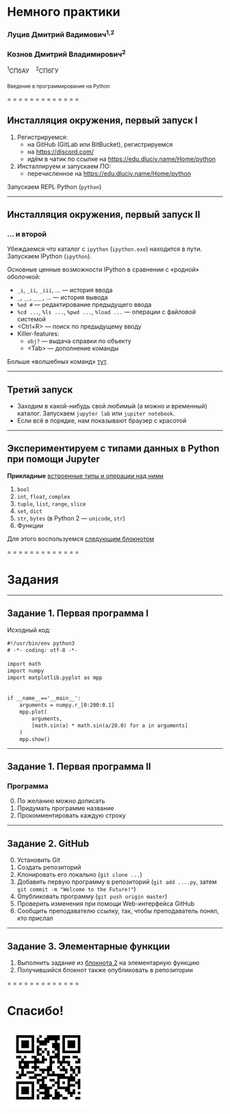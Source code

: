 <!-- -*- coding: utf-8 -*- -->

# Немного практики

### Луцив Дмитрий Вадимович<sup>1,2</sup>
### Кознов Дмитрий Владимирович<sup>2</sup>

<sup>1</sup>СПбАУ &nbsp;&nbsp; <sup>2</sup>СПбГУ


<sub>Введение в программирование на Python</sub>

<!--.slide: style="text-align:center;" -->
<!-- [PDF](?print-pdf) -->

= = = = = = = = = = = = =

## Инсталляция окружения, первый запуск I

1. Регистрируемся:
    * на GitHub (GitLab или BitBucket), регистрируемся
    * на https://discord.com/
    * идём в чатик по ссылке на https://edu.dluciv.name/Home/python
2. Инсталлируем и запускаем ПО:
    * перечисленное на https://edu.dluciv.name/Home/python

Запускаем REPL Python (`python`)

- - - - - - - - - - - - -
## Инсталляция окружения, первый запуск II

### ... и второй

Убеждаемся что каталог с `ipython` (`ipython.exe`) находится в пути. Запускаем IPython (`ipython`).

Основные ценные возможности IPython в сравнении с «родной» оболочкой:

* `_i`, `_ii`, `_iii`, ... — история ввода
* `_`, `__`, `___`, ... — история вывода
* `%ed #` — редактирование предыдущего ввода
* `%cd ...`, `%ls ...`, `%pwd ...`, `%load ...` — операции с файловой системой
* &lt;Ctrl+R&gt; — поиск по предыдущему вводу
* Killer-features:
    * `obj?` — выдача справки по объекту
    * &lt;Tab&gt; — дополнение команды

Больше «волшебных команд» [тут](https://ipython.readthedocs.io/en/stable/interactive/magics.html).

- - - - - - - - - - - - -
## Третий запуск

* Заходим в какой-нибудь свой любимый (а можно и временный) каталог. Запускаем `jupyter lab` или `jupiter notebook`.
* Если всё в порядке, нам показывают браузер с красотой

- - - - - - - - - - - - -
## Экспериментируем с типами данных в Python при помощи Jupyter

**Прикладные** [встроенные типы и операции над ними](https://docs.python.org/3/library/stdtypes.html)

1. `bool`
2. `int`, `float`, `complex`
3. `tuple`, `list`, `range`, `slice`
4. `set`, `dict`
5. `str`, `bytes` (в Python 2 — `unicode`, `str`)
6. Функции

Для этого воспользуемся [следующим блокнотом](../../jupiter-notebooks/01.operation_basics.ipynb)

= = = = = = = = = = = = =
# Задания

- - - - - - - - - - - - -
## Задание 1. Первая программа I

Исходный код:

```
#!/usr/bin/env python3
# -*- coding: utf-8 -*-

import math
import numpy
import matplotlib.pyplot as mpp


if __name__=='__main__':
    arguments = numpy.r_[0:200:0.1]
    mpp.plot(
        arguments,
        [math.sin(a) * math.sin(a/20.0) for a in arguments]
    )
    mpp.show()

```

- - - - - - - - - - - - -
## Задание 1. Первая программа II

### Программа

0. По желанию можно дописать
1. Придумать программе название
2. Прокомментировать каждую строку

- - - - - - - - - - - - -
## Задание 2. GitHub

0. Установить Git
1. Создать репозиторий
2. Клонировать его локально (`git clone ...`)
3. Добавить первую программу в репозиторий (`git add ....py`, затем `git commit -m "Welcome to the Future!"`)
4. Опубликовать программу (`git push origin master`)
5. Проверить изменения при помощи Web-интерфейса GitHub
6. Сообщить преподавателю ссылку, так, чтобы преподаватель понял, кто прислал

- - - - - - - - - - - - -
## Задание 3. Элементарные функции

1. Выполнить задание из [блокнота 2](../../jupiter-notebooks/02.taylor.ipynb) на элементарную функцию
2. Получившийся блокнот также опубликовать в репозитории

= = = = = = = = = = = = =

# Спасибо!

![](../common/images/qr-edu.dluciv.name-address.png) <!-- .element: style="width: 600px;" -->
<!--.slide: style="text-align:center;" -->
